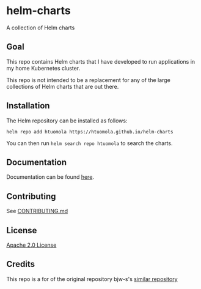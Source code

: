 # helm-charts
A collection of Helm charts

## Goal

This repo contains Helm charts that I have developed to run applications in my
home Kubernetes cluster.

This repo is not intended to be a replacement for any of the large collections
of Helm charts that are out there.

## Installation

The Helm repository can be installed as follows:

```console
helm repo add htuomola https://htuomola.github.io/helm-charts
```

You can then run `helm search repo htuomola` to search the charts.

## Documentation

Documentation can be found [here](https://htuomola.github.io/helm-charts/docs/).

## Contributing

See [CONTRIBUTING.md](./CONTRIBUTING.md)

## License

[Apache 2.0 License](./LICENSE)

## Credits

This repo is a for of the original repository bjw-s's [similar repository](https://bjw-s.github.io/helm-charts/docs/)